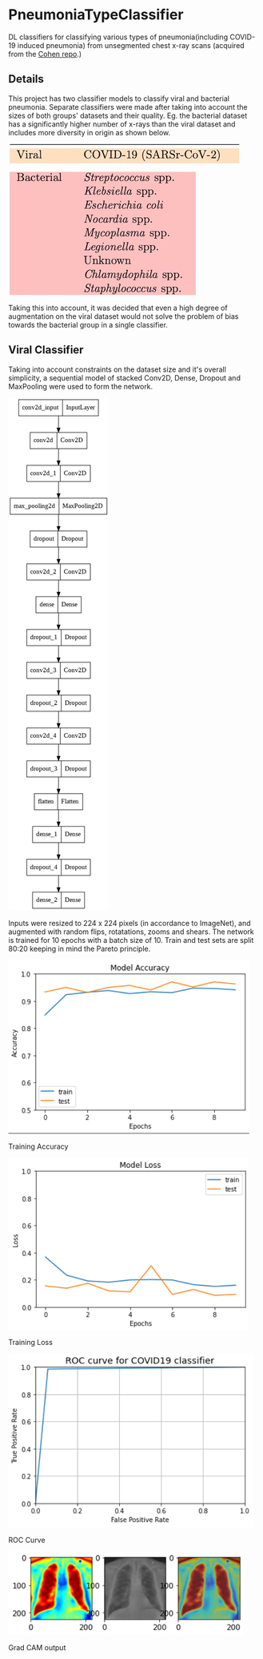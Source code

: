 # PneumoniaTypeClassifier
DL classifiers for classifying various types of pneumonia(including COVID-19 induced pneumonia) from unsegmented chest x-ray scans (acquired from the <a href = "https://github.com/ieee8023/covid-chestxray-dataset">Cohen repo</a>.)

## Details
This project has two classifier models to classify viral and bacterial pneumonia. Separate classifiers were made after taking into account the sizes of both groups' datasets and their quality. Eg. the bacterial dataset has a significantly higher number of x-rays than the viral dataset and includes more diversity in origin as shown below.

![hierarchy_viral](img/hierarchy-viral.jpg)

![hierarchy_bact](img/hierarchy_bact.jpg)

Taking this into account, it was decided that even a high degree of augmentation on the viral dataset would not solve the problem of bias towards the bacterial group in a single classifier.

## Viral Classifier
Taking into account constraints on the dataset size and it's overall simplicity, a sequential model of stacked Conv2D, Dense, Dropout and MaxPooling were used to form the network.

![viral network](img/viral_network.png)

Inputs were resized to 224 x 224 pixels (in accordance to ImageNet), and augmented with random flips, rotatations, zooms and shears. The network is trained for 10 epochs with a batch size of 10. Train and test sets are split 80:20 keeping in mind the Pareto principle.

![viral train](img/viral_train_acc.png)


Training Accuracy

![viral loss](img/viral_train_loss.png)


Training Loss

![viral roc](img/viral_roc.png)


ROC Curve

![viral gradcam](img/viral_GRADCAM.png)


Grad CAM output

